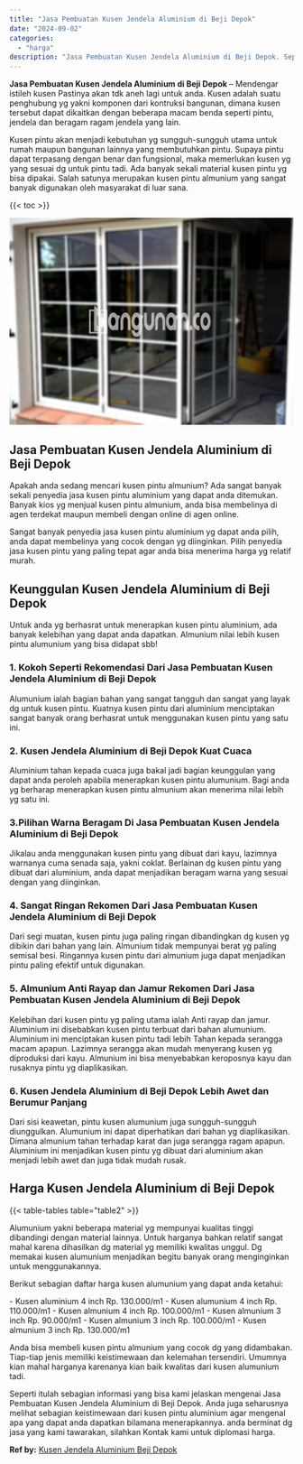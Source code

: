 ```yaml
---
title: "Jasa Pembuatan Kusen Jendela Aluminium di Beji Depok"
date: "2024-09-02"
categories: 
  - "harga"
description: "Jasa Pembuatan Kusen Jendela Aluminium di Beji Depok. Seperti itulah sebagian informasi yang bisa kami jelaskan mengenai Jasa Pembuatan Kusen Jendela Alumini..."
---
```


**Jasa Pembuatan Kusen Jendela Aluminium di Beji Depok** – Mendengar istileh kusen Pastinya akan tdk aneh lagi untuk anda. Kusen adalah suatu penghubung yg yakni komponen dari kontruksi bangunan, dimana kusen tersebut dapat dikaitkan dengan beberapa macam benda seperti pintu, jendela dan beragam ragam jendela yang lain.

Kusen pintu akan menjadi kebutuhan yg sungguh-sungguh utama untuk rumah maupun bangunan lainnya yang membutuhkan pintu. Supaya pintu dapat terpasang dengan benar dan fungsional, maka memerlukan kusen yg yang sesuai dg untuk pintu tadi. Ada banyak sekali material kusen pintu yg bisa dipakai. Salah satunya merupakan kusen pintu almunium yang sangat banyak digunakan oleh masyarakat di luar sana.

{{< toc >}}

![Jasa Pembuatan Kusen Jendela Aluminium di Beji Depok](/images/harga-kusen-jendela-alumunium-35.png)

## Jasa Pembuatan Kusen Jendela Aluminium di Beji Depok

Apakah anda sedang mencari kusen pintu almunium? Ada sangat banyak sekali penyedia jasa kusen pintu aluminium yang dapat anda ditemukan. Banyak kios yg menjual kusen pintu almunium, anda bisa membelinya di agen terdekat maupun membeli dengan online di agen online.

Sangat banyak penyedia jasa kusen pintu aluminium yg dapat anda pilih, anda dapat membelinya yang cocok dengan yg diinginkan. Pilih penyedia jasa kusen pintu yang paling tepat agar anda bisa menerima harga yg relatif murah.

## Keunggulan Kusen Jendela Aluminium di Beji Depok

Untuk anda yg berhasrat untuk menerapkan kusen pintu aluminium, ada banyak kelebihan yang dapat anda dapatkan. Almunium nilai lebih kusen pintu alumunium yang bisa didapat sbb!

### 1\. Kokoh Seperti Rekomendasi Dari Jasa Pembuatan Kusen Jendela Aluminium di Beji Depok

Alumunium ialah bagian bahan yang sangat tangguh dan sangat yang layak dg untuk kusen pintu. Kuatnya kusen pintu dari aluminium menciptakan sangat banyak orang berhasrat untuk menggunakan kusen pintu yang satu ini.

### 2\. Kusen Jendela Aluminium di Beji Depok Kuat Cuaca

Aluminium tahan kepada cuaca juga bakal jadi bagian keunggulan yang dapat anda peroleh apabila menerapkan kusen pintu alumunium. Bagi anda yg berharap menerapkan kusen pintu almunium akan menerima nilai lebih yg satu ini.

### 3.Pilihan Warna Beragam Di Jasa Pembuatan Kusen Jendela Aluminium di Beji Depok

Jikalau anda menggunakan kusen pintu yang dibuat dari kayu, lazimnya warnanya cuma senada saja, yakni coklat. Berlainan dg kusen pintu yang dibuat dari aluminium, anda dapat menjadikan beragam warna yang sesuai dengan yang diinginkan.

### 4\. Sangat Ringan Rekomen Dari Jasa Pembuatan Kusen Jendela Aluminium di Beji Depok

Dari segi muatan, kusen pintu juga paling ringan dibandingkan dg kusen yg dibikin dari bahan yang lain. Almunium tidak mempunyai berat yg paling semisal besi. Ringannya kusen pintu dari almunium juga dapat menjadikan pintu paling efektif untuk digunakan.

### 5\. Almunium Anti Rayap dan Jamur Rekomen Dari Jasa Pembuatan Kusen Jendela Aluminium di Beji Depok

Kelebihan dari kusen pintu yg paling utama ialah Anti rayap dan jamur. Aluminium ini disebabkan kusen pintu terbuat dari bahan alumunium. Aluminium ini menciptakan kusen pintu tadi lebih Tahan kepada serangga macam apapun. Lazimnya serangga akan mudah menyerang kusen yg diproduksi dari kayu. Almunium ini bisa menyebabkan keroposnya kayu dan rusaknya pintu yg diaplikasikan.

### 6\. Kusen Jendela Aluminium di Beji Depok Lebih Awet dan Berumur Panjang

Dari sisi keawetan, pintu kusen alumunium juga sungguh-sungguh diunggulkan. Alumunium ini dapat diperhatikan dari bahan yg diaplikasikan. Dimana almunium tahan terhadap karat dan juga serangga ragam apapun. Aluminium ini menjadikan kusen pintu yg dibuat dari aluminium akan menjadi lebih awet dan juga tidak mudah rusak.

## Harga Kusen Jendela Aluminium di Beji Depok

{{< table-tables table="table2" >}}

Alumunium yakni beberapa material yg mempunyai kualitas tinggi dibandingi dengan material lainnya. Untuk harganya bahkan relatif sangat mahal karena dihasilkan dg material yg memiliki kwalitas unggul. Dg memakai kusen alumunium menjadikan begitu banyak orang menginginkan untuk menggunakannya.

Berikut sebagian daftar harga kusen alumunium yang dapat anda ketahui:

\- Kusen aluminium 4 inch Rp. 130.000/m1 - Kusen alumunium 4 inch Rp. 110.000/m1 - Kusen almunium 4 inch Rp. 100.000/m1 - Kusen almunium 3 inch Rp. 90.000/m1 - Kusen almunium 3 inch Rp. 100.000/m1 - Kusen almunium 3 inch Rp. 130.000/m1

Anda bisa membeli kusen pintu almunium yang cocok dg yang didambakan. Tiap-tiap jenis memiliki keistimewaan dan kelemahan tersendiri. Umumnya kian mahal harganya karenanya kian baik kwalitas dari kusen alumunium tadi.

Seperti itulah sebagian informasi yang bisa kami jelaskan mengenai Jasa Pembuatan Kusen Jendela Aluminium di Beji Depok. Anda juga seharusnya melihat sebagian keistimewaan dari kusen pintu aluminium agar mengenal apa yang dapat anda dapatkan bilamana menerapkannya. anda berminat dg jasa yang kami tawarakan, silahkan Kontak kami untuk diplomasi harga.

**Ref by:** [Kusen Jendela Aluminium Beji Depok](https://id.wikipedia.org/wiki/Kusen)
